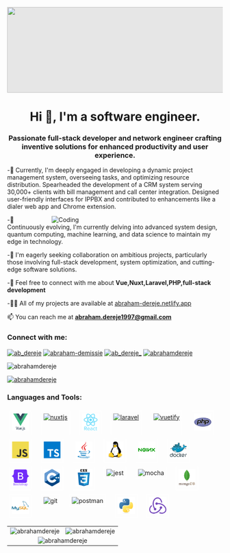 <img style="display: block;-webkit-user-select: none;margin: auto;cursor: zoom-in;background-color: hsl(0, 0%, 90%);" src="https://user-images.githubusercontent.com/67194519/173735367-b75edb3b-61ec-4323-a10f-5d98e1d7b97a.gif" width="949" height="200">

<h1 align="center">Hi 👋, I'm a software engineer.</h1>
<h3 align="center">Passionate full-stack developer and network engineer crafting inventive solutions for enhanced productivity and user experience.</h3>

-🔭 Currently, I'm deeply engaged in developing a dynamic project management system, overseeing tasks, and optimizing resource distribution. Spearheaded the development of a CRM system serving 30,000+ clients with bill management and call center integration. Designed user-friendly interfaces for IPPBX and contributed to enhancements like a dialer web app and Chrome extension.



<img align="right" alt="Coding" width="400" src="https://gifdb.com/images/high/animated-chock-coding-c78f6elj32sfoi8q.gif" />

-🌱 Continuously evolving, I'm currently delving into advanced system design, quantum computing, machine learning, and data science to maintain my edge in technology.

-👯 I'm eagerly seeking collaboration on ambitious projects, particularly those involving full-stack development, system optimization, and cutting-edge software solutions.

-💬 Feel free to connect with me about **Vue,Nuxt,Laravel,PHP,full-stack development**

-👨‍💻 All of my projects are available at [abraham-dereje.netlify.app](abraham-dereje.netlify.app)

📫 You can reach me at **abraham.dereje1997@gmail.com**

<h3 align="left">Connect with me:</h3>
<p align="left">
<a href="https://twitter.com/ab_dereje" target="blank"><img align="center" src="https://raw.githubusercontent.com/rahuldkjain/github-profile-readme-generator/master/src/images/icons/Social/twitter.svg" alt="ab_dereje" height="30" width="40" /></a>
<a href="https://linkedin.com/in/abraham-demissie" target="blank"><img align="center" src="https://raw.githubusercontent.com/rahuldkjain/github-profile-readme-generator/master/src/images/icons/Social/linked-in-alt.svg" alt="abraham-demissie" height="30" width="40" /></a>
<a href="https://instagram.com/ab_dereje_" target="blank"><img align="center" src="https://raw.githubusercontent.com/rahuldkjain/github-profile-readme-generator/master/src/images/icons/Social/instagram.svg" alt="ab_dereje_" height="30" width="40" /></a>
<a href="https://www.leetcode.com/abrahamdereje" target="blank"><img align="center" src="https://raw.githubusercontent.com/rahuldkjain/github-profile-readme-generator/master/src/images/icons/Social/leet-code.svg" alt="abrahamdereje" height="30" width="40" /></a>
</p>



<p align="left"> <img src="https://komarev.com/ghpvc/?username=abrahamdereje&label=Profile%20views&color=0e75b6&style=flat" alt="abrahamdereje" /> </p>
<p align="left"> <a href="https://github.com/ryo-ma/github-profile-trophy"><img src="https://github-profile-trophy.vercel.app/?username=abrahamdereje" alt="abrahamdereje" /></a> </p>



<h3 align="left">Languages and Tools:</h3>
<div  style="display: flex; flex-wrap: wrap;">
<div style="display: inline-block; border: 1px solid white; padding: 5px; margin: 5px;">
    <a href="https://vuejs.org/" target="_blank" rel="noreferrer">
        <img src="https://raw.githubusercontent.com/devicons/devicon/master/icons/vuejs/vuejs-original-wordmark.svg" alt="vuejs" width="40" height="40"/>
    </a>
</div>
&nbsp;&nbsp;&nbsp;
<div style="display: inline-block; border: 1px solid white; padding: 5px; margin: 5px;">
    <a href="https://nuxt.com/" target="_blank" rel="noreferrer">
        <img src="https://nuxt.com/assets/design-kit/logo-green-white.png" alt="nuxtjs" width="40" height="40"/>
    </a>
</div>
&nbsp;&nbsp;&nbsp;
<div style="display: inline-block; border: 1px solid white; padding: 5px; margin: 5px;">
    <a href="https://reactjs.org/" target="_blank" rel="noreferrer">
        <img src="https://raw.githubusercontent.com/devicons/devicon/master/icons/react/react-original-wordmark.svg" alt="react" width="40" height="40"/>
    </a>
</div>
&nbsp;&nbsp;&nbsp;
<div style="display: inline-block; border: 1px solid white; padding: 5px; margin: 5px;">
    <a href="https://laravel.com/" target="_blank" rel="noreferrer">
        <img src="https://e7.pngegg.com/pngimages/764/304/png-clipart-laravel-black-logo-tech-companies-thumbnail.png" alt="laravel" width="40" height="40"/>
    </a>
</div>
&nbsp;&nbsp;&nbsp;
<div style="display: inline-block; border: 1px solid white; padding: 5px; margin: 5px;">
    <a href="https://vuetifyjs.com/en/" target="_blank" rel="noreferrer">
        <img src="https://bestofjs.org/logos/vuetify.svg" alt="vuetify" width="40" height="40"/>
    </a>
</div>
&nbsp;&nbsp;&nbsp;
<div style="display: inline-block; border: 1px solid white; padding: 5px; margin: 5px;">
    <a href="https://www.php.net" target="_blank" rel="noreferrer">
        <img src="https://raw.githubusercontent.com/devicons/devicon/master/icons/php/php-original.svg" alt="php" width="40" height="40"/>
    </a>
</div>
&nbsp;&nbsp;&nbsp;
<div style="display: inline-block; border: 1px solid white; padding: 5px; margin: 5px;">
    <a href="https://developer.mozilla.org/en-US/docs/Web/JavaScript" target="_blank" rel="noreferrer">
        <img src="https://raw.githubusercontent.com/devicons/devicon/master/icons/javascript/javascript-original.svg" alt="javascript" width="40" height="40"/>
    </a>
</div>
&nbsp;&nbsp;&nbsp;
<div style="display: inline-block; border: 1px solid white; padding: 5px; margin: 5px;">
    <a href="https://www.typescriptlang.org/" target="_blank" rel="noreferrer">
        <img src="https://raw.githubusercontent.com/devicons/devicon/master/icons/typescript/typescript-original.svg" alt="typescript" width="40" height="40"/>
    </a>
</div>
&nbsp;&nbsp;&nbsp;
<div style="display: inline-block; border: 1px solid white; padding: 5px; margin: 5px;">
    <a href="https://www.java.com" target="_blank" rel="noreferrer">
        <img src="https://raw.githubusercontent.com/devicons/devicon/master/icons/java/java-original.svg" alt="java" width="40" height="40"/>
    </a>
</div>
&nbsp;&nbsp;&nbsp;
<div style="display: inline-block; border: 1px solid white; padding: 5px; margin: 5px;">
    <a href="https://www.linux.org/" target="_blank" rel="noreferrer">
        <img src="https://raw.githubusercontent.com/devicons/devicon/master/icons/linux/linux-original.svg" alt="linux" width="40" height="40"/>
    </a>
</div>
&nbsp;&nbsp;&nbsp;
<div style="display: inline-block; border: 1px solid white; padding: 5px; margin: 5px;">
    <a href="https://www.nginx.com" target="_blank" rel="noreferrer">
        <img src="https://raw.githubusercontent.com/devicons/devicon/master/icons/nginx/nginx-original.svg" alt="nginx" width="40" height="40"/>
    </a>
</div>
&nbsp;&nbsp;&nbsp;
<div style="display: inline-block; border: 1px solid white; padding: 5px; margin: 5px;">
    <a href="https://www.docker.com/" target="_blank" rel="noreferrer">
        <img src="https://raw.githubusercontent.com/devicons/devicon/master/icons/docker/docker-original-wordmark.svg" alt="docker" width="40" height="40"/>
    </a>
</div>
&nbsp;&nbsp;&nbsp;
<a href="https://getbootstrap.com" target="_blank" rel="noreferrer">
    <div style="display: inline-block; border: 1px solid white; padding: 5px; margin: 5px;">
        <img src="https://raw.githubusercontent.com/devicons/devicon/master/icons/bootstrap/bootstrap-plain-wordmark.svg" alt="bootstrap" width="40" height="40"/>
    </div>
</a>
&nbsp;&nbsp;&nbsp;
<a href="https://www.w3schools.com/cpp/" target="_blank" rel="noreferrer">
    <div style="display: inline-block; border: 1px solid white; padding: 5px; margin: 5px;">
        <img src="https://raw.githubusercontent.com/devicons/devicon/master/icons/cplusplus/cplusplus-original.svg" alt="cplusplus" width="40" height="40"/>
    </div>
</a>
&nbsp;&nbsp;&nbsp;
<a href="https://www.w3schools.com/css/" target="_blank" rel="noreferrer">
    <div style="display: inline-block; border: 1px solid white; padding: 5px; margin: 5px;">
        <img src="https://raw.githubusercontent.com/devicons/devicon/master/icons/css3/css3-original-wordmark.svg" alt="css3" width="40" height="40"/>
    </div>
</a>
&nbsp;&nbsp;&nbsp;
<a href="https://jestjs.io" target="_blank" rel="noreferrer">
    <div style="display: inline-block; border: 1px solid white; padding: 5px; margin: 5px;">
        <img src="https://www.vectorlogo.zone/logos/jestjsio/jestjsio-icon.svg" alt="jest" width="40" height="40"/>
    </div>
</a>
&nbsp;&nbsp;&nbsp;
<a href="https://mochajs.org" target="_blank" rel="noreferrer">
    <div style="display: inline-block; border: 1px solid white; padding: 5px; margin: 5px;">
        <img src="https://www.vectorlogo.zone/logos/mochajs/mochajs-icon.svg" alt="mocha" width="40" height="40"/>
    </div>
</a>
&nbsp;&nbsp;&nbsp;
<a href="https://www.mongodb.com/" target="_blank" rel="noreferrer">
    <div style="display: inline-block; border: 1px solid white; padding: 5px; margin: 5px;">
        <img src="https://raw.githubusercontent.com/devicons/devicon/master/icons/mongodb/mongodb-original-wordmark.svg" alt="mongodb" width="40" height="40"/>
    </div>
</a>
&nbsp;&nbsp;&nbsp;
<a href="https://www.mysql.com/" target="_blank" rel="noreferrer">
    <div style="display: inline-block; border: 1px solid white; padding: 5px; margin: 5px;">
        <img src="https://raw.githubusercontent.com/devicons/devicon/master/icons/mysql/mysql-original-wordmark.svg" alt="mysql" width="40" height="40"/>
    </div>
</a>
&nbsp;&nbsp;&nbsp;
<a href="https://git-scm.com/" target="_blank" rel="noreferrer">
    <div style="display: inline-block; border: 1px solid white; padding: 5px; margin: 5px;">
        <img src="https://www.vectorlogo.zone/logos/git-scm/git-scm-icon.svg" alt="git" width="40" height="40"/>
    </div>
</a>
&nbsp;&nbsp;&nbsp;
<a href="https://postman.com" target="_blank" rel="noreferrer">
    <div style="display: inline-block; border: 1px solid white; padding: 5px; margin: 5px;">
        <img src="https://www.vectorlogo.zone/logos/getpostman/getpostman-icon.svg" alt="postman" width="40" height="40"/>
    </div>
</a>
&nbsp;&nbsp;&nbsp;
<a href="https://www.python.org" target="_blank" rel="noreferrer">
    <div style="display: inline-block; border: 1px solid white; padding: 5px; margin: 5px;">
        <img src="https://raw.githubusercontent.com/devicons/devicon/master/icons/python/python-original.svg" alt="python" width="40" height="40"/>
    </div>
</a>
&nbsp;&nbsp;&nbsp;
<a href="https://redux.js.org" target="_blank" rel="noreferrer">
    <div style="display: inline-block; border: 1px solid white; padding: 5px; margin: 5px;">
        <img src="https://raw.githubusercontent.com/devicons/devicon/master/icons/redux/redux-original.svg" alt="redux" width="40" height="40"/>
    </div>
</a>
</div>




<table>
  <tr>
    <td><img src="https://github-readme-stats.vercel.app/api/top-langs?username=abrahamdereje&show_icons=true&locale=en&layout=compact&theme=tokyonight" alt="abrahamdereje" width="450"/></td>
    <td><img src="https://github-readme-stats.vercel.app/api?username=abrahamdereje&show_icons=true&locale=en&theme=tokyonight" alt="abrahamdereje"   height="210"/></td>
  </tr>
  <tr>
    <td colspan="2" align="center"><img src="https://github-readme-streak-stats.herokuapp.com/?user=abrahamdereje&show_icons=true&theme=tokyonight" alt="abrahamdereje"  height="250" width="650" /></td>
  </tr>
</table>





